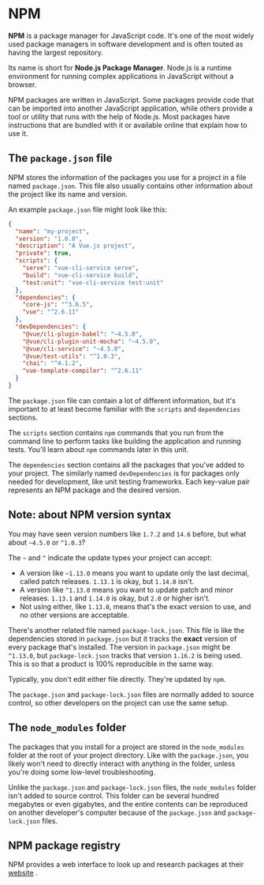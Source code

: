 # NPM

**NPM** is a package manager for JavaScript code. It's one of the most widely used package managers in software development and is often touted as having the largest repository.

Its name is short for **Node.js Package Manager**. Node.js is a runtime environment for running complex applications in JavaScript without a browser.

NPM packages are written in JavaScript. Some packages provide code that can be imported into another JavaScript application, while others provide a tool or utility that runs with the help of Node.js. Most packages have instructions that are bundled with it or available online that explain how to use it.

## The `package.json` file

NPM stores the information of the packages you use for a project in a file named `package.json`. This file also usually contains other information about the project like its name and version.

An example `package.json` file might look like this:

```json
{
  "name": "my-project",
  "version": "1.0.0",
  "description": "A Vue.js project",
  "private": true,
  "scripts": {
    "serve": "vue-cli-service serve",
    "build": "vue-cli-service build",
    "test:unit": "vue-cli-service test:unit"
  },
  "dependencies": {
    "core-js": "^3.6.5",
    "vue": "^2.6.11"
  },
  "devDependencies": {
    "@vue/cli-plugin-babel": "~4.5.0",
    "@vue/cli-plugin-unit-mocha": "~4.5.0",
    "@vue/cli-service": "~4.5.0",
    "@vue/test-utils": "^1.0.3",
    "chai": "^4.1.2",
    "vue-template-compiler": "^2.6.11"
  }
}
```

The `package.json` file can contain a lot of different information, but it's important to at least become familiar with the `scripts` and `dependencies` sections.

The `scripts` section contains `npm` commands that you run from the command line to perform tasks like building the application and running tests. You'll learn about `npm` commands later in this unit.

The `dependencies` section contains all the packages that you've added to your project. The similarly named `devDependencies` is for packages only needed for development, like unit testing frameworks. Each key-value pair represents an NPM package and the desired version.

## Note: about NPM version syntax

You may have seen version numbers like `1.7.2` and `14.6` before, but what about `~4.5.0` or `^1.0.3`?

The `~` and `^` indicate the update types your project can accept:

-   A version like `~1.13.0` means you want to update only the last decimal, called patch releases. `1.13.1` is okay, but `1.14.0` isn't.
-   A version like `^1.13.0` means you want to update patch and minor releases. `1.13.1` and `1.14.0` is okay, but `2.0` or higher isn't.
-   Not using either, like `1.13.0`, means that's the exact version to use, and no other versions are acceptable.

There's another related file named `package-lock.json`. This file is like the dependencies stored in `package.json` but it tracks the **exact** version of every package that's installed. The version in `package.json` might be `^1.13.0`, but `package-lock.json` tracks that version `1.16.2` is being used. This is so that a product is 100% reproducible in the same way.

Typically, you don't edit either file directly. They're updated by `npm`.

The `package.json` and `package-lock.json` files are normally added to source control, so other developers on the project can use the same setup.

## The `node_modules` folder

The packages that you install for a project are stored in the `node_modules` folder at the root of your project directory. Like with the `package.json`, you likely won't need to directly interact with anything in the folder, unless you're doing some low-level troubleshooting.

Unlike the `package.json` and `package-lock.json` files, the `node_modules` folder isn't added to source control. This folder can be several hundred megabytes or even gigabytes, and the entire contents can be reproduced on another developer's computer because of the `package.json` and `package-lock.json` files.

## NPM package registry

NPM provides a web interface to look up and research packages at their [website](https://www.npmjs.com/) .